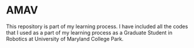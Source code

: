 # AMAV

This repository is part of my learning process. I have included all the codes that I used as a part of my learning process as a Graduate Student in Robotics at University of Maryland College Park. 
